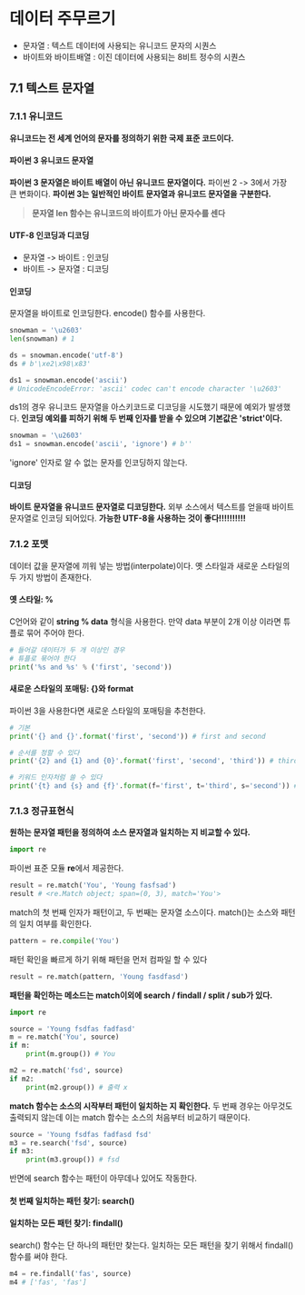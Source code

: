 # 데이터 주무르기

* 문자열 : 텍스트 데이터에 사용되는 유니코드 문자의 시퀀스
* 바이트와 바이트배열 : 이진 데이터에 사용되는 8비트 정수의 시퀀스

## 7.1 텍스트 문자열

### 7.1.1 유니코드

**유니코드는 전 세계 언어의 문자를 정의하기 위한 국제 표준 코드이다.**

#### 파이썬 3 유니코드 문자열

**파이썬 3 문자열은 바이트 배열이 아닌 유니코드 문자열이다.** 파이썬 2 -> 3에서 가장 큰 변화이다. **파이썬 3는 일반적인 바이트 문자열과 유니코드 문자열을 구분한다.**

> **문자열 len 함수는 유니코드의 바이트가 아닌 문자수를 센다**

#### UTF-8 인코딩과 디코딩

* 문자열 -> 바이트 : 인코딩
* 바이트 -> 문자열 : 디코딩

#### 인코딩

문자열을 바이트로 인코딩한다. encode() 함수를 사용한다. 

~~~python
snowman = '\u2603'
len(snowman) # 1

ds = snowman.encode('utf-8')
ds # b'\xe2\x98\x83'

ds1 = snowman.encode('ascii') 
# UnicodeEncodeError: 'ascii' codec can't encode character '\u2603'
~~~

ds1의 경우 유니코드 문자열을 아스키코드로 디코딩을 시도했기 때문에 예외가 발생했다. **인코딩 예외를 피하기 위해 두 번째 인자를 받을 수 있으며 기본값은 'strict'이다.** 

~~~python
snowman = '\u2603'
ds1 = snowman.encode('ascii', 'ignore') # b''
~~~

'ignore' 인자로 알 수 없는 문자를 인코딩하지 않는다. 

#### 디코딩

**바이트 문자열을 유니코드 문자열로 디코딩한다.** 외부 소스에서 텍스트를 얻을때 바이트 문자열로 인코딩 되어있다. **가능한 UTF-8을 사용하는 것이 좋다!!!!!!!!!!**

### 7.1.2 포맷

데이터 값을 문자열에 끼워 넣는 방법(interpolate)이다. 옛 스타일과 새로운 스타일의 두 가지 방법이 존재한다. 

#### 옛 스타일: %

C언어와 같이 **string % data** 형식을 사용한다. 만약 data 부분이 2개 이상 이라면 튜플로 묶어 주어야 한다.

~~~python
# 들어갈 데이터가 두 개 이상인 경우
# 튜플로 묶어야 한다
print('%s and %s' % ('first', 'second'))
~~~

#### 새로운 스타일의 포매팅: {}와 format

파이썬 3을 사용한다면 새로운 스타일의 포매팅을 추천한다.

~~~python
# 기본
print('{} and {}'.format('first', 'second')) # first and second

# 순서를 정할 수 있다
print('{2} and {1} and {0}'.format('first', 'second', 'third')) # third and second and first

# 키워드 인자처럼 쓸 수 있다
print('{t} and {s} and {f}'.format(f='first', t='third', s='second')) # third and second and first
~~~

### 7.1.3 정규표현식

**원하는 문자열 패턴을 정의하여 소스 문자열과 일치하는 지 비교할 수 있다.** 

~~~python
import re
~~~

파이썬 표준 모듈 **re**에서 제공한다.

~~~python
result = re.match('You', 'Young fasfsad')
result # <re.Match object; span=(0, 3), match='You'>
~~~

match의 첫 번째 인자가 패턴이고, 두 번째는 문자열 소스이다. match()는 소스와 패턴의 일치 여부를 확인한다.

~~~python
pattern = re.compile('You')
~~~

패턴 확인을 빠르게 하기 위해 패턴을 먼저 컴파일 할 수 있다

~~~python
result = re.match(pattern, 'Young fasdfasd')
~~~

**패턴을 확인하는 메소드는 match이외에 search / findall / split / sub가 있다.**

~~~python
import re

source = 'Young fsdfas fadfasd'
m = re.match('You', source)
if m:
    print(m.group()) # You

m2 = re.match('fsd', source)
if m2:
    print(m2.group()) # 출력 x
~~~

**match 함수는 소스의 시작부터 패턴이 일치하는 지 확인한다.** 두 번째 경우는 아무것도 출력되지 않는데 이는 match 함수는 소스의 처음부터 비교하기 때문이다.

~~~python
source = 'Young fsdfas fadfasd fsd'
m3 = re.search('fsd', source)
if m3:
    print(m3.group()) # fsd
~~~

반면에 search 함수는 패턴이 아무데나 있어도 작동한다.

#### 첫 번째 일치하는 패턴 찾기: search()

#### 일치하는 모든 패턴 찾기: findall()

search() 함수는 단 하나의 패턴만 찾는다. 일치하는 모든 패턴을 찾기 위해서 findall() 함수를 써야 한다.

~~~python
m4 = re.findall('fas', source)
m4 # ['fas', 'fas']
~~~

